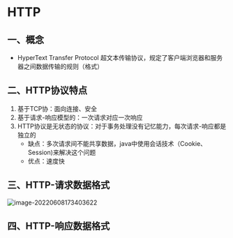 # HTTP

## 一、概念

- HyperText Transfer Protocol 超文本传输协议，规定了客户端浏览器和服务器之间数据传输的规则（格式）

## 二、HTTP协议特点

1. 基于TCP协：面向连接、安全
2. 基于请求-响应模型的：一次请求对应一次响应
3. HTTP协议是无状态的协议：对于事务处理没有记忆能力，每次请求-响应都是独立的
   - 缺点：多次请求间不能共享数据，java中使用会话技术（Cookie、Session)来解决这个问题
   - 优点：速度快

## 三、HTTP-请求数据格式

![image-20220608173403622](https://gitee.com/chen-jiujia/typora-picgo/raw/master/img/202309251715054.png)

## 四、HTTP-响应数据格式


